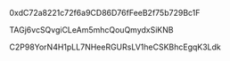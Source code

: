 0xdC72a8221c72f6a9CD86D76fFeeB2f75b729Bc1F 


TAGj6vcSQvgiCLeAm5mhcQouQmydxSiKNB 



C2P98YorN4H1pLL7NHeeRGURsLV1heCSKBhcEgqK3Ldk
